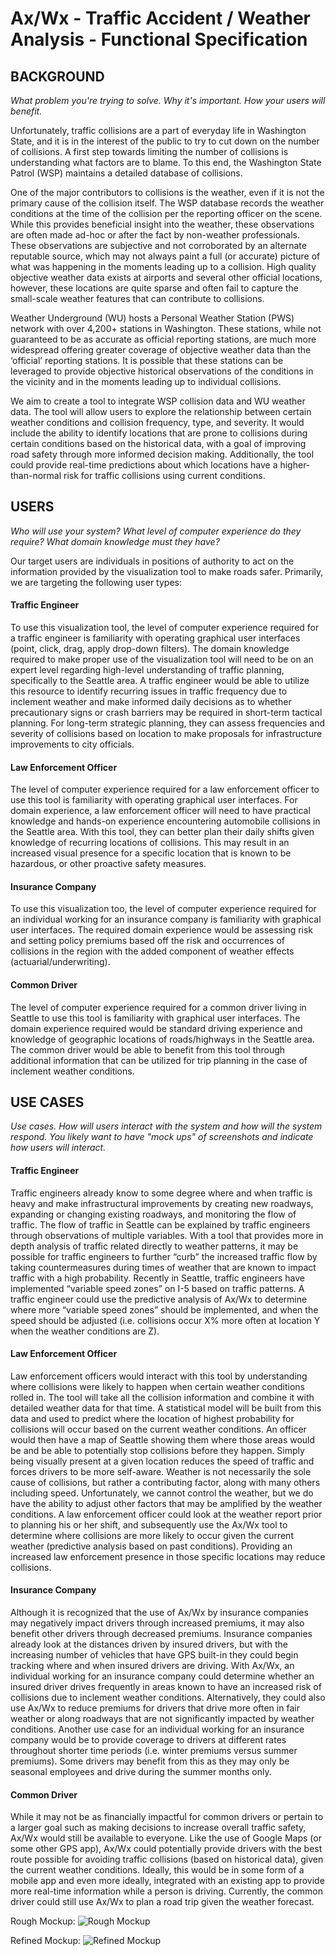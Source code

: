  Ax/Wx - Traffic Accident / Weather Analysis - Functional Specification
=======================================================================


BACKGROUND
----------
_What problem you're trying to solve. Why it's important. How your users will benefit._

Unfortunately, traffic collisions are a part of everyday life in Washington State, and it is in the interest of the public to try to cut down on the number of collisions. A first step towards limiting the number of collisions is understanding what factors are to blame. To this end, the Washington State Patrol (WSP) maintains a detailed database of collisions.

One of the major contributors to collisions is the weather, even if it is not the primary cause of the collision itself. The WSP database records the weather conditions at the time of the collision per the reporting officer on the scene. While this provides beneficial insight into the weather, these observations are often made ad-hoc or after the fact by non-weather professionals. These observations are subjective and not corroborated by an alternate reputable source, which may not always paint a full (or accurate) picture of what was happening in the moments leading up to a collision. High quality objective weather data exists at airports and several other official locations, however, these locations are quite sparse and often fail to capture the small-scale weather features that can contribute to collisions.

Weather Underground (WU) hosts a Personal Weather Station (PWS) network with over 4,200+ stations in Washington. These stations, while not guaranteed to be as accurate as official reporting stations, are much more widespread offering greater coverage of objective weather data than the ‘official’ reporting stations. It is possible that these stations can be leveraged to provide objective historical observations of the conditions in the vicinity and in the moments leading up to individual collisions.

We aim to create a tool to integrate WSP collision data and WU weather data. The tool will allow users to explore the relationship between certain weather conditions and collision frequency, type, and severity. It would include the ability to identify locations that are prone to collisions during certain conditions based on the historical data, with a goal of improving road safety through more informed decision making. Additionally, the tool could provide real-time predictions about which locations have a higher-than-normal risk for traffic collisions using current conditions.


USERS
-----
_Who will use your system? What level of computer experience do they require? What domain knowledge must they have?_

Our target users are individuals in positions of authority to act on the information provided by the visualization tool to make roads safer.  Primarily, we are targeting the following user types:

#### Traffic Engineer

To use this visualization tool, the level of computer experience required for a traffic engineer is familiarity with operating graphical user interfaces (point, click, drag, apply drop-down filters). The domain knowledge required to make proper use of the visualization tool will need to be on an expert level regarding high-level understanding of traffic planning, specifically to the Seattle area. A traffic engineer would be able to utilize this resource to identify recurring issues in traffic frequency due to inclement weather and make informed daily decisions as to whether precautionary signs or crash barriers may be required in short-term tactical planning.  For long-term strategic planning, they can assess frequencies and severity of collisions based on location to make proposals for infrastructure improvements to city officials.

#### Law Enforcement Officer

The level of computer experience required for a law enforcement officer to use this tool is familiarity with operating graphical user interfaces. For domain experience, a law enforcement officer will need to have practical knowledge and hands-on experience encountering automobile collisions in the Seattle area. With this tool, they can better plan their daily shifts given knowledge of recurring locations of collisions. This may result in an increased visual presence for a specific location that is known to be hazardous, or other proactive safety measures.

#### Insurance Company

To use this visualization too, the level of computer experience required for an individual working for an insurance company is familiarity with graphical user interfaces. The required domain experience would be assessing risk and setting policy premiums based off the risk and occurrences of collisions in the region with the added component of weather effects (actuarial/underwriting).

#### Common Driver
 
The level of computer experience required for a common driver living in Seattle to use this tool is familiarity with graphical user interfaces. The domain experience required would be standard driving experience and knowledge of geographic locations of roads/highways in the Seattle area. The common driver would be able to benefit from this tool through additional information that can be utilized for trip planning in the case of inclement weather conditions.


USE CASES
---------
_Use cases. How will users interact with the system and how will the system respond. You likely want to have "mock ups" of screenshots and indicate how users will interact._

#### Traffic Engineer

Traffic engineers already know to some degree where and when traffic is heavy and make infrastructural improvements by creating new roadways, expanding or changing existing roadways, and monitoring the flow of traffic. The flow of traffic in Seattle can be explained by traffic engineers through observations of multiple variables. With a tool that provides more in depth analysis of traffic related directly to weather patterns, it may be possible for traffic engineers to further “curb” the increased traffic flow by taking countermeasures during times of weather that are known to impact traffic with a high probability. Recently in Seattle, traffic engineers have implemented “variable speed zones” on I-5 based on traffic patterns. A traffic engineer could use the predictive analysis of Ax/Wx to determine where more “variable speed zones” should be implemented, and when the speed should be adjusted (i.e. collisions occur X% more often at location Y when the weather conditions are Z).

#### Law Enforcement Officer

Law enforcement officers would interact with this tool by understanding where collisions were likely to happen when certain weather conditions rolled in. The tool will take all the collision information and combine it with detailed weather data for that time. A statistical model will be built from this data and used to predict where the location of highest probability for collisions will occur based on the current weather conditions. An officer would then have a map of Seattle showing them where those areas would be and be able to potentially stop collisions before they happen. Simply being visually present at a given location reduces the speed of traffic and forces drivers to be more self-aware. Weather is not necessarily the sole cause of collisions, but rather a contributing factor, along with many others including speed. Unfortunately, we cannot control the weather, but we do have the ability to adjust other factors that may be amplified by the weather conditions. A law enforcement officer could look at the weather report prior to planning his or her shift, and subsequently use the Ax/Wx tool to determine where collisions are more likely to occur given the current weather (predictive analysis based on past conditions). Providing an increased law enforcement presence in those specific locations may reduce collisions.

#### Insurance Company

Although it is recognized that the use of Ax/Wx by insurance companies may negatively impact drivers through increased premiums, it may also benefit other drivers through decreased premiums. Insurance companies already look at the distances driven by insured drivers, but with the increasing number of vehicles that have GPS built-in they could begin tracking where and when insured drivers are driving. With Ax/Wx, an individual working for an insurance company could determine whether an insured driver drives frequently in areas known to have an increased risk of collisions due to inclement weather conditions. Alternatively, they could also use Ax/Wx to reduce premiums for drivers that drive more often in fair weather or along roadways that are not significantly impacted by weather conditions. Another use case for an individual working for an insurance company would be to provide coverage to drivers at different rates throughout shorter time periods (i.e. winter premiums versus summer premiums). Some drivers may benefit from this as they may only be seasonal employees and drive during the summer months only.

#### Common Driver

While it may not be as financially impactful for common drivers or pertain to a larger goal such as making decisions to increase overall traffic safety, Ax/Wx would still be available to everyone. Like the use of Google Maps (or some other GPS app), Ax/Wx could potentially provide drivers with the best route possible for avoiding traffic collisions (based on historical data), given the current weather conditions. Ideally, this would be in some form of a mobile app and even more ideally, integrated with an existing app to provide more real-time information while a person is driving. Currently, the common driver could still use Ax/Wx to plan a road trip given the weather forecast.


Rough Mockup:
![Rough Mockup][roughmockup]

Refined Mockup:
![Refined Mockup][refinedmockup]

[roughmockup]: https://raw.githubusercontent.com/rexthompson/Ax-Wx/master/images/WhiteboardMockup.JPG "Rough Mockup"
[refinedmockup]: https://raw.githubusercontent.com/rexthompson/Ax-Wx/master/images/mockup2.jpg "Refined Mockup"
